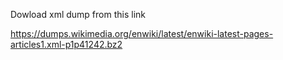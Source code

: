 Dowload xml dump from this link

https://dumps.wikimedia.org/enwiki/latest/enwiki-latest-pages-articles1.xml-p1p41242.bz2